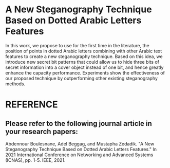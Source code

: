 # A New Steganography Technique Based on Dotted Arabic Letters Features
In this work, we propose to use for the first time in the literature, the
position of points in dotted Arabic letters combining with other
Arabic text features to create a new steganography technique.
Based on this idea, we introduce new secret bit patterns that
could allow us to hide three bits of secret information into
a cover object instead of one bit, and hence greatly enhance
the capacity performance. Experiments show the effectiveness
of our proposed technique by outperforming other existing
steganography methods.

# REFERENCE
## Please refer to the following journal article in your research papers:
Abdennour Boulesnane, Adel Beggag, and Mustapha Zedadik. "A New Steganography Technique Based on Dotted Arabic Letters Features." In 2021 International Conference on Networking and Advanced Systems (ICNAS), pp. 1-5. IEEE, 2021.
